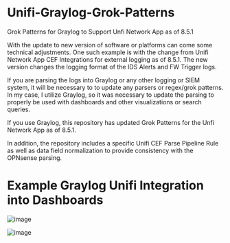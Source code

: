 # Unifi-Graylog-Grok-Patterns
Grok Patterns for Graylog to Support Unfi Network App as of 8.5.1

With the update to new version of software or platforms can come some technical adjustments. One such example is with the change from Unifi Network App CEF Integrations for external logging as of 8.5.1. The new version changes the logging format of the IDS Alerts and FW Trigger logs.

If you are parsing the logs into Graylog or any other logging or SIEM system, it will be necessary to to update any parsers or regex/grok patterns. In my case, I utilize Graylog, so it was necessary to update the parsing to properly be used with dashboards and other visualizations or search queries.

If you use Graylog, this repository has updated Grok Patterns for the Unfi Network App as of 8.5.1.

In addition, the repository includes a specific Unifi CEF Parse Pipeline Rule as well as data field normalization to provide consistency with the OPNsense parsing.

# Example Graylog Unifi Integration into Dashboards

![image](https://github.com/user-attachments/assets/97687a29-6d22-4926-bcb5-4733163f89cf)


![image](https://github.com/user-attachments/assets/8d4a8cb0-ab6f-47f5-8c1f-01a8e30cc990)
